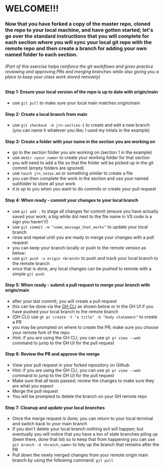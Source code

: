 # WELCOME!!!

### Now that you have forked a copy of the master repo, cloned the repo to your local machine, and have gotten started; let's go over the standard instructions that you will complete for each section where you will sync your local git repo with the remote repo and then create a branch for adding your own named folder to each section.  
###### (Part of this exercise helps reinforce the git workflows and gives practice reviewing and approving PRs and merging branches while also giving you a place to keep your class work stored remotely)

#### Step 1: Ensure your local version of the repo is up to date with origin/main
- use `git pull` to make sure your local main matches origin/main

#### Step 2: Create a local branch from main
- use `git checkout -b jrn-section-1` to create and edit a new branch (you can name it whatever you like; I used my intials in the example)

#### Step 3: Create a folder with your name in the section you are working on
- go to the section folder you are working on (section 1 in the example)
- use `mkdir <your_name>` to create your working folder for that section
- you will need to add a file so that the folder will be picked up in the git commit (empty folders are ignored)
- use `touch jrn_notes.md` or something similar to create a file
- you can then complete the work in the section and use your named subfolder to store all your work
- it is up to you when you want to do commits or create your pull request

#### Step 4: When ready - commit your changes to your local branch
- use `git add .` to stage all changes for commit (ensure you have actually saved your work; a big white dot next to the file name in VS code is a sign you haven't!)
- use `git commit -m "some_message_that_works"` to update your local branch
- rinse and repeat until you are ready to merge your changes with a pull request
- you can keep your branch locally or push to the remote version as below:
- use `git push -u origin <branch>` to push and track your local branch to the remote branch
- once that is done, any local changes can be pushed to remote with a simple `git push`

#### Step 5: When ready - submit a pull request to merge your branch with origin/main
- after your last commit; you will create a pull request
- this can be done via the [GH CLI](https://cli.github.com/) as shown below or in the GH UI if you have pushed your local branch to the remote branch
- (GH CLI) use `gh pr create -t "a title" -b "body statement"` to create a PR
- you may be prompted on where to create the PR; make sure you choose your remote fork of the repo
- Hint: if you are using the GH CLI, you can use `gh pr view --web` command to jump to the GH UI for the pull request

#### Step 6: Review the PR and approve the merge
- View your pull request in your forked repository on Github
- Hint: if you are using the GH CLI, you can use `gh pr view --web` command to jump to the GH UI for the pull request
- Make sure that all tests passed; review the changes to make sure they are what you expect
- Merge the pull request
- You will be prompted to delete the branch on your GH remote repo

#### Step 7: Cleanup and update your local branches
- Once the merge request is done; you can return to your local terminal and switch back to your main branch
- If you don't delete your local branch nothing evil will happen; but eventually you will notice that you have a ton of stale branches piling up (been there, done that lol) so to keep that from happening you can use `git branch -d <branch_name>` to tidy up the branch that remains after the PR
- Pull down the newly merged changes from your remote origin main branch by using the following command: `git pull`
